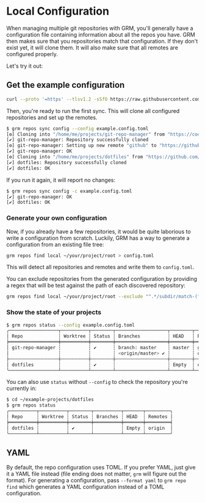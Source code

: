 # Local Configuration

When managing multiple git repositories with GRM, you'll generally have a
configuration file containing information about all the repos you have. GRM then
makes sure that you repositories match that configuration. If they don't exist
yet, it will clone them. It will also make sure that all remotes are configured
properly.

Let's try it out:

## Get the example configuration

```bash
curl --proto '=https' --tlsv1.2 -sSfO https://raw.githubusercontent.com/hakoerber/git-repo-manager/master/example.config.toml
```

Then, you're ready to run the first sync. This will clone all configured
repositories and set up the remotes.

```bash
$ grm repos sync config --config example.config.toml
[⚙] Cloning into "/home/me/projects/git-repo-manager" from "https://code.hkoerber.de/hannes/git-repo-manager.git"
[✔] git-repo-manager: Repository successfully cloned
[⚙] git-repo-manager: Setting up new remote "github" to "https://github.com/hakoerber/git-repo-manager.git"
[✔] git-repo-manager: OK
[⚙] Cloning into "/home/me/projects/dotfiles" from "https://github.com/hakoerber/dotfiles.git"
[✔] dotfiles: Repository successfully cloned
[✔] dotfiles: OK
```

If you run it again, it will report no changes:

```bash
$ grm repos sync config -c example.config.toml
[✔] git-repo-manager: OK
[✔] dotfiles: OK
```

### Generate your own configuration

Now, if you already have a few repositories, it would be quite laborious to
write a configuration from scratch. Luckily, GRM has a way to generate a
configuration from an existing file tree:

```bash
grm repos find local ~/your/project/root > config.toml
```

This will detect all repositories and remotes and write them to `config.toml`.

You can exclude repositories from the generated configuration by providing
a regex that will be test against the path of each discovered repository:

```bash
grm repos find local ~/your/project/root --exclude "^.*/subdir/match-(foo|bar)/.*$" > config.toml
```

### Show the state of your projects

```bash
$ grm repos status --config example.config.toml
╭──────────────────┬──────────┬────────┬───────────────────┬────────┬─────────╮
│ Repo             ┆ Worktree ┆ Status ┆ Branches          ┆ HEAD   ┆ Remotes │
╞══════════════════╪══════════╪════════╪═══════════════════╪════════╪═════════╡
│ git-repo-manager ┆          ┆ ✔      ┆ branch: master    ┆ master ┆ github  │
│                  ┆          ┆        ┆ <origin/master> ✔ ┆        ┆ origin  │
├╌╌╌╌╌╌╌╌╌╌╌╌╌╌╌╌╌╌┼╌╌╌╌╌╌╌╌╌╌┼╌╌╌╌╌╌╌╌┼╌╌╌╌╌╌╌╌╌╌╌╌╌╌╌╌╌╌╌┼╌╌╌╌╌╌╌╌┼╌╌╌╌╌╌╌╌╌┤
│ dotfiles         ┆          ┆ ✔      ┆                   ┆ Empty  ┆ origin  │
╰──────────────────┴──────────┴────────┴───────────────────┴────────┴─────────╯
```

You can also use `status` without `--config` to check the repository you're
currently in:

```bash
$ cd ~/example-projects/dotfiles
$ grm repos status
╭──────────┬──────────┬────────┬──────────┬───────┬─────────╮
│ Repo     ┆ Worktree ┆ Status ┆ Branches ┆ HEAD  ┆ Remotes │
╞══════════╪══════════╪════════╪══════════╪═══════╪═════════╡
│ dotfiles ┆          ┆ ✔      ┆          ┆ Empty ┆ origin  │
╰──────────┴──────────┴────────┴──────────┴───────┴─────────╯
```

## YAML

By default, the repo configuration uses TOML. If you prefer YAML, just give it a
YAML file instead (file ending does not matter, `grm` will figure out the
format). For generating a configuration, pass `--format yaml` to `grm repo
find` which generates a YAML configuration instead of a TOML configuration.
